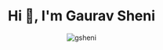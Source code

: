<h1 align="center">Hi 👋, I'm Gaurav Sheni</h1>

<p align="center"> <img src="https://github-readme-stats.vercel.app/api?username=gsheni&count_private=true&show_icons=true&hide_rank=true&include_all_commits=true&border_color=000000" alt="gsheni" /> </p>

